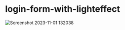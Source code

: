 # login-form-with-lighteffect
![Screenshot 2023-11-01 132038](https://github.com/Debarjitmohanty/login-form-with-lighteffect/assets/91021174/f60b2b42-a25e-4512-9f29-a7968aa2a17a)
